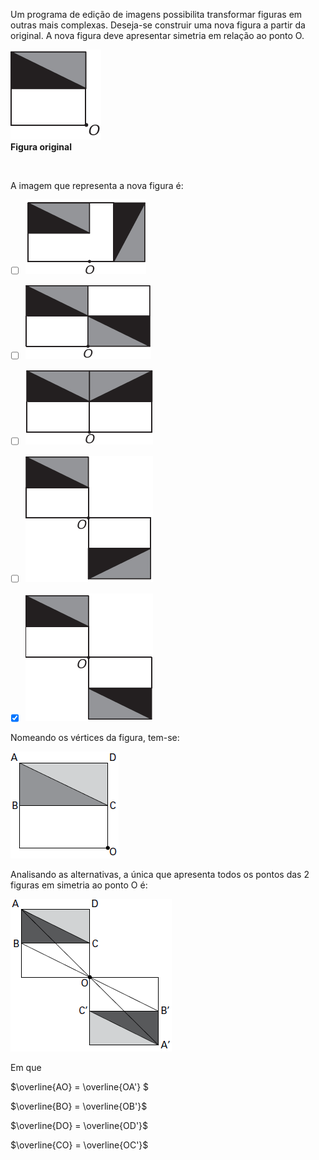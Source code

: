 

Um programa de edição de imagens possibilita transformar figuras em outras mais complexas. Deseja-se construir uma nova figura a partir da original. A nova figura deve apresentar simetria em relação ao ponto O.

![](3cc86037-2aac-4d7f-12b0-88d9094d9daa.png)\
**Figura original**

 

A imagem que representa a nova figura é:



- [ ] ![](3dbd11d5-0810-ff62-14d2-180175940e19.png)
- [ ] ![](3daf88e1-b072-1857-3c0d-9b56fe0f05a8.png)
- [ ] ![](ae634df9-d250-df3b-6579-b33180e904b9.png)
- [ ] ![](12c99980-70f0-2928-9b17-33d310298286.png)
- [x] ![](f33cc45b-eeee-c92d-3682-a2d4437474a8.png)


Nomeando os vértices da figura, tem-se:

![](93dc7f8c-46ba-e209-786e-929b3cc21b3e.png)

Analisando as alternativas, a única que apresenta todos os pontos das 2 figuras em simetria ao ponto O é:

![](5ef978a4-e42c-2b89-6d9b-003752d33fdb.png)

Em que

$\overline{AO} = \overline{OA'} $

$\overline{BO} = \overline{OB'}$

$\overline{DO} = \overline{OD'}$

$\overline{CO} = \overline{OC'}$

        
